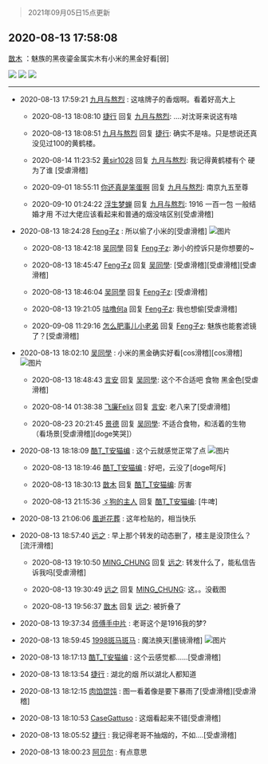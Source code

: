 > 2021年09月05日15点更新
<link rel="stylesheet" href="https://cdn.jsdelivr.net/gh/taotie6/sampleJSON@main/css/photo_show.css">


 ## 2020-08-13 17:58:08 

 [㪚木](https://www.coolapk.com/feed/20884785?shareKey=Y2VhNzA1ZTc3YjQ5NjEzMTc1NzA~) ：魅族的黑夜鎏金属实木有小米的黑金好看[弱] 

<div class="album">
<img class="img-item" src="https://image.coolapk.com/feed/2020/0813/17/1081091_ba65c8aa_2686_5817@992x1764.jpeg" />
<img class="img-item" src="https://image.coolapk.com/feed/2020/0813/17/1081091_1ffa525d_2686_5819@2160x3840.jpeg" />
<img class="img-item" src="https://image.coolapk.com/feed/2020/0813/17/1081091_58ab6c17_2686_5821@1536x864.jpeg" />
</div>

 ------- 

- 2020-08-13 17:59:21 [九月与熬烈](uid=1464806) : 这啥牌子的香烟啊。看着好高大上 

    - 2020-08-13 18:08:10 [捷行](uid=1629443) 回复 [九月与熬烈](uid=1464806): ....对沈哥来说这有啥 

    - 2020-08-13 18:08:51 [九月与熬烈](uid=1464806) 回复 [捷行](uid=1629443): 确实不是啥。只是想说还真没见过100的黄鹤楼。 

    - 2020-08-14 11:23:52 [黄sir1028](uid=905870) 回复 [九月与熬烈](uid=1464806): 我记得黄鹤楼有个   硬为了谁   [受虐滑稽] 

    - 2020-09-01 18:55:11 [你还真是笨蛋啊](uid=1268561) 回复 [九月与熬烈](uid=1464806): 南京九五至尊 

    - 2020-09-10 01:24:22 [浮生梦蝉](uid=1658232) 回复 [九月与熬烈](uid=1464806): 1916 一百一包 一般结婚才用 不过大佬应该看起来和普通的烟没啥区别[受虐滑稽] 

- 2020-08-13 18:24:28 [Feng子z](uid=3583065) : 所以偷了小米的[受虐滑稽] ![图片](https://image.coolapk.com/feed/2020/0813/18/3583065_053c6a96_4267_1034@1080x2340.jpeg)

    - 2020-08-13 18:42:18 [吴同學](uid=1320218) 回复 [Feng子z](uid=3583065): 渺小的控诉只是你想要的~ 

    - 2020-08-13 18:45:47 [Feng子z](uid=3583065) 回复 [吴同學](uid=1320218): [受虐滑稽][受虐滑稽][受虐滑稽] 

    - 2020-08-13 18:46:04 [吴同學](uid=1320218) 回复 [Feng子z](uid=3583065): [受虐滑稽] 

    - 2020-08-13 19:21:05 [咕噜何a](uid=1586904) 回复 [Feng子z](uid=3583065): 我也想偷[受虐滑稽] 

    - 2020-09-08 11:29:16 [怎么肥事儿小老弟](uid=1039363) 回复 [Feng子z](uid=3583065): 魅族也能套滤镜了？[受虐滑稽] 

- 2020-08-13 18:02:10 [吴同學](uid=1320218) : 小米的黑金确实好看[cos滑稽][cos滑稽] ![图片](https://image.coolapk.com/feed/2020/0813/18/1320218_90e9ad1d_2929_567@2494x3325.jpeg)

    - 2020-08-13 18:48:43 [言安](uid=2043658) 回复 [吴同學](uid=1320218): 这个不合适吧  食物  黑金色[受虐滑稽] 

    - 2020-08-14 01:38:38 [飞廉Felix](uid=900024) 回复 [言安](uid=2043658): 老八来了[受虐滑稽] 

    - 2020-08-23 20:21:45 [景德](uid=1098770) 回复 [吴同學](uid=1320218): 不适合食物，和活着的生物（看场景[受虐滑稽][doge笑哭]） 

- 2020-08-13 18:18:09 [酷T_T安猫编](uid=3220399) : 这个云就感觉正常了点 ![图片](https://image.coolapk.com/feed/2020/0813/18/3220399_dfc1a3c1_3889_0514@992x1764.jpeg)

    - 2020-08-13 18:19:46 [酷T_T安猫编](uid=3220399) : 好吧，云没了[doge呵斥] 

    - 2020-08-13 18:30:13 [㪚木](uid=1081091) 回复 [酷T_T安猫编](uid=3220399): 厉害 

    - 2020-08-13 21:15:36 [ゞ狗的主人](uid=927245) 回复 [酷T_T安猫编](uid=3220399): [牛啤] 

- 2020-08-13 21:06:06 [風逝花葬](uid=739984) : 这年检贴的，相当快乐 

- 2020-08-13 18:57:40 [远之](uid=1929784) : 早上那个转发的动态删了，楼主是没顶住么？[流汗滑稽] 

    - 2020-08-13 19:10:50 [MING_CHUNG](uid=3732308) 回复 [远之](uid=1929784): 转发什么了，能私信告诉我吗[受虐滑稽] 

    - 2020-08-13 19:30:49 [远之](uid=1929784) 回复 [MING_CHUNG](uid=3732308): 这。。没截图 

    - 2020-08-13 19:56:37 [㪚木](uid=1081091) 回复 [远之](uid=1929784): 被折叠了 

- 2020-08-13 19:37:34 [师傅手中片](uid=1467971) : 老哥这个是1916我的梦? 

- 2020-08-13 18:59:45 [1998斑马斑马](uid=529103) : 魔法换天[墨镜滑稽] ![图片](https://image.coolapk.com/feed/2020/0813/18/529103_19eb7d19_6384_6658@992x1764.jpeg)

- 2020-08-13 18:17:13 [酷T_T安猫编](uid=3220399) : 这个云感觉都……[受虐滑稽] 

- 2020-08-13 18:13:54 [捷行](uid=1629443) : 湖北的烟  所以湖北人都知道 

- 2020-08-13 18:12:15 [肉馅馄饨](uid=871302) : 图一看着像是要下暴雨了[受虐滑稽][受虐滑稽] 

- 2020-08-13 18:10:53 [CaseGattuso](uid=1275642) : 这烟看起来不错[受虐滑稽] 

- 2020-08-13 18:05:52 [捷行](uid=1629443) : 我记得老哥不抽烟的，不如....[受虐滑稽] 

- 2020-08-13 18:00:23 [阿贝尔](uid=717920) : 有点意思 


